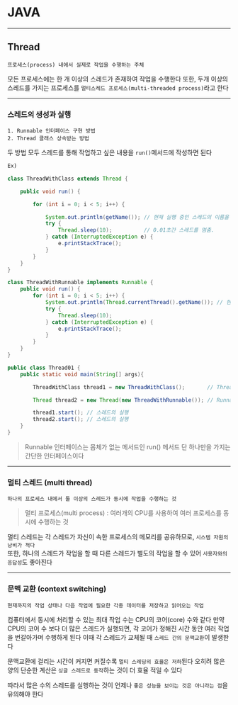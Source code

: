 # JAVA
---
## Thread
```
프로세스(process) 내에서 실제로 작업을 수행하는 주체
```
모든 프로세스에는 한 개 이상의 스레드가 존재하여 작업을 수행한다
또한, 두개 이상의 스레드를 가지는 프로세스를 `멀티스레드 프로세스(multi-threaded process)`라고 한다

---
### 스레드의 생성과 실행
```
1. Runnable 인터페이스 구현 방법
2. Thread 클래스 상속받는 방법
```
두 방법 모두 스레드를 통해 작업하고 싶은 내용을 `run()`메서드에 작성하면 된다

```java
Ex)

class ThreadWithClass extends Thread {

    public void run() {

        for (int i = 0; i < 5; i++) {

            System.out.println(getName()); // 현재 실행 중인 스레드의 이름을 반환함.
            try {
                Thread.sleep(10);          // 0.01초간 스레드를 멈춤.
            } catch (InterruptedException e) {
                e.printStackTrace();
            }
        }
    }
}

class ThreadWithRunnable implements Runnable {
    public void run() {
        for (int i = 0; i < 5; i++) {
            System.out.println(Thread.currentThread().getName()); // 현재 실행 중인 스레드의 이름을 반환함.
            try {
                Thread.sleep(10);
            } catch (InterruptedException e) {
                e.printStackTrace();
            }
        }
    }
}

public class Thread01 {
    public static void main(String[] args){

        ThreadWithClass thread1 = new ThreadWithClass();       // Thread 클래스를 상속받는 방법

        Thread thread2 = new Thread(new ThreadWithRunnable()); // Runnable 인터페이스를 구현하는 방법

        thread1.start(); // 스레드의 실행
        thread2.start(); // 스레드의 실행
    }
}
```

> Runnable 인터페이스는 몸체가 없는 메서드인 run() 메서드 단 하나만을 가지는 간단한 인터페이스이다
---
### 멀티 스레드 (multi thread)
```
하나의 프로세스 내에서 둘 이상의 스레드가 동시에 작업을 수행하는 것
```
>멀티 프로세스(multi process) : 여러개의 CPU를 사용하여 여러 프로세스를 동시에 수행하는 것

멀티 스레드는 각 스레드가 자신이 속한 프로세스의 메모리를 공유하므로, `시스템 자원의 낭비가 적다`   
또한, 하나의 스레드가 작업을 할 때 다른 스레드가 별도의 작업을 할 수 있어 `사용자와의 응답성`도 좋아진다

---
### 문맥 교환 (context switching)
```
현재까지의 작업 상태나 다음 작업에 필요한 각종 데이터를 저장하고 읽어오는 작업
```

컴퓨터에서 동시에 처리할 수 있는 최대 작업 수는 CPU의 코어(core) 수와 같다
만약 CPU의 코어 수 보다 더 많은 스레드가 실행되면, 각 코어가 정해진 시간 동안 여러 작업을 번갈아가며 수행하게 된다
이때 각 스레드가 교체될 때 `스레드 간의 문맥교환`이 발생한다

문맥교환에 걸리는 시간이 커지면 커질수록 `멀티 스레딩의 효율은 저하`된다
오히려 많은 양의 단순한 계산은 `싱글 스레드로 동작`하는 것이 더 효율 적일 수 있다

따라서 많은 수의 스레드를 실행하는 것이 언제나 `좋은 성능을 보이는 것은 아니라는 점`을 유의해야 한다